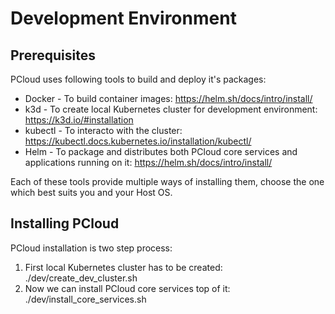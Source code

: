 # Development Environment

## Prerequisites
PCloud uses following tools to build and deploy it's packages:
* Docker - To build container images: https://helm.sh/docs/intro/install/
* k3d - To create local Kubernetes cluster for development environment: https://k3d.io/#installation
* kubectl - To interacto with the cluster: https://kubectl.docs.kubernetes.io/installation/kubectl/
* Helm - To package and distributes both PCloud core services and applications running on it: https://helm.sh/docs/intro/install/

Each of these tools provide multiple ways of installing them, choose the one which best suits you and your Host OS.

## Installing PCloud
PCloud installation is two step process:
1) First local Kubernetes cluster has to be created: ./dev/create_dev_cluster.sh
2) Now we can install PCloud core services top of it: ./dev/install_core_services.sh
